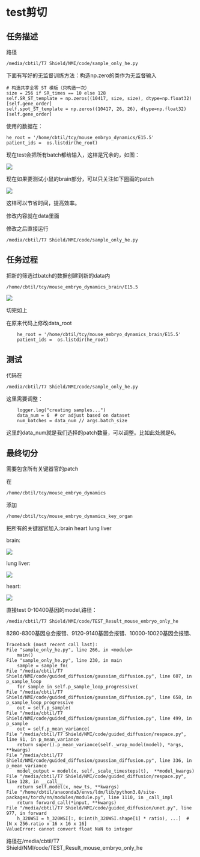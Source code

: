# test剪切

## 任务描述

路径

    /media/cbtil/T7 Shield/NMI/code/sample_only_he.py

下面有写好的无监督训练方法：构造np.zero的类作为无监督输入

    # 构造共享全零 ST 模板（只构造一次）
    size = 256 if SR_times == 10 else 128
    self.SR_ST_template = np.zeros((10417, size, size), dtype=np.float32)[self.gene_order]
    self.spot_ST_template = np.zeros((10417, 26, 26), dtype=np.float32)[self.gene_order]

使用的数据在：

    he_root = '/home/cbtil/tcy/mouse_embryo_dynamics/E15.5'
    patient_ids =  os.listdir(he_root)

现在test会把所有batch都给输入，这样是冗余的，如图：

![](https://cdn.jsdelivr.net/gh/tj-messi/picture/1747320877616.png)

现在如果要测试小鼠的brain部分，可以只关注如下圈画的patch

![](https://cdn.jsdelivr.net/gh/tj-messi/picture/1747320946384.png)

这样可以节省时间，提高效率。

修改内容就在data里面

修改之后直接运行

    /media/cbtil/T7 Shield/NMI/code/sample_only_he.py

## 任务过程

把新的筛选过batch的数据创建到新的data内

    /home/cbtil/tcy/mouse_embryo_dynamics_brain/E15.5

![](https://cdn.jsdelivr.net/gh/tj-messi/picture/1747326418166.png)

切完如上

在原来代码上修改data_root

        he_root = '/home/cbtil/tcy/mouse_embryo_dynamics_brain/E15.5'
        patient_ids =  os.listdir(he_root)

## 测试

代码在

    /media/cbtil/T7 Shield/NMI/code/sample_only_he.py    

这里需要调整：

        logger.log("creating samples...")
        data_num = 6  # or adjust based on dataset
        num_batches = data_num // args.batch_size

这里的data_num就是我们选择的patch数量，可以调整。比如此处就是6。

## 最终切分

需要包含所有关键器官的patch

在

    /home/cbtil/tcy/mouse_embryo_dynamics

添加

    /home/cbtil/tcy/mouse_embryo_dynamics_key_organ

把所有的关键器官加入:brain heart lung liver


brain:

![](https://cdn.jsdelivr.net/gh/tj-messi/picture/1747326418166.png)

lung liver:

![](https://cdn.jsdelivr.net/gh/tj-messi/picture/1747372379983.png)

heart:

![](https://cdn.jsdelivr.net/gh/tj-messi/picture/1747372463513.png)

直接test 0-10400基因的model,路径：

    /media/cbtil/T7 Shield/NMI/code/TEST_Result_mouse_embryo_only_he

8280-8300基因总会报错、9120-9140基因会报错、10000-10020基因会报错、

    Traceback (most recent call last):
    File "sample_only_he.py", line 266, in <module>
        main()
    File "sample_only_he.py", line 230, in main
        sample = sample_fn(
    File "/media/cbtil/T7 Shield/NMI/code/guided_diffusion/gaussian_diffusion.py", line 607, in p_sample_loop
        for sample in self.p_sample_loop_progressive(
    File "/media/cbtil/T7 Shield/NMI/code/guided_diffusion/gaussian_diffusion.py", line 658, in p_sample_loop_progressive
        out = self.p_sample(
    File "/media/cbtil/T7 Shield/NMI/code/guided_diffusion/gaussian_diffusion.py", line 499, in p_sample
        out = self.p_mean_variance(
    File "/media/cbtil/T7 Shield/NMI/code/guided_diffusion/respace.py", line 91, in p_mean_variance
        return super().p_mean_variance(self._wrap_model(model), *args, **kwargs)
    File "/media/cbtil/T7 Shield/NMI/code/guided_diffusion/gaussian_diffusion.py", line 336, in p_mean_variance  
        model_output = model(x, self._scale_timesteps(t),  **model_kwargs)
    File "/media/cbtil/T7 Shield/NMI/code/guided_diffusion/respace.py", line 128, in __call__
        return self.model(x, new_ts, **kwargs)
    File "/home/cbtil/anaconda3/envs/ldm/lib/python3.8/site-packages/torch/nn/modules/module.py", line 1110, in _call_impl
        return forward_call(*input, **kwargs)
    File "/media/cbtil/T7 Shield/NMI/code/guided_diffusion/unet.py", line 977, in forward
        h_320WSI = h_320WSI[:, 0:int(h_320WSI.shape[1] * ratio), ...]  # [N x 256.ratio x 16 x 16 x 16]
    ValueError: cannot convert float NaN to integer

路径在/media/cbtil/T7 Shield/NMI/code/TEST_Result_mouse_embryo_only_he




